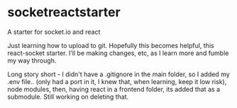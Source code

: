 # socketreactstarter

A starter for socket.io and react

Just learning how to upload to git. Hopefully this becomes helpful, this react-socket starter. I'll be making changes, etc, as I learn more and fumble my way through.

Long story short - I didn't have a .gitignore in the main folder, so I added my .env file.. (only had a port in it, I knew that, when learning, keep it low risk), node modules, then, having react in a frontend folder, its added that as a submodule. Still working on deleting that.
